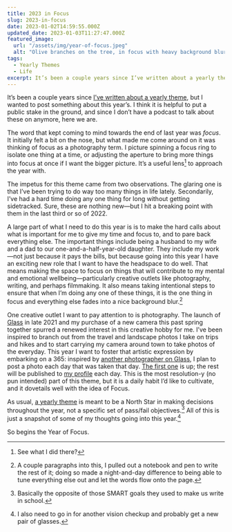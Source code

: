 ```yaml
---
title: 2023 in Focus
slug: 2023-in-focus
date: 2023-01-02T14:59:55.000Z
updated_date: 2023-01-03T11:27:47.000Z
featured_image:
  url: "/assets/img/year-of-focus.jpeg"
  alt: "Olive branches on the tree, in focus with heavy background blur."
tags: 
  - Yearly Themes
  - Life
excerpt: It’s been a couple years since I’ve written about a yearly theme, but I wanted to post something about this year’s. I think it is helpful to put a public stake in the ground, and since I don’t have a podcast to talk about these on anymore, here we are.
---
```


It’s been a couple years since [I’ve written about a yearly theme](/2020/regeneration/), but I wanted to post something about this year’s. I think it is helpful to put a public stake in the ground, and since I don’t have a podcast to talk about these on anymore, here we are.

The word that kept coming to mind towards the end of last year was *focus*. It initially felt a bit on the nose, but what made me come around on it was thinking of focus as a photography term. I picture spinning a focus ring to isolate one thing at a time, or adjusting the aperture to bring more things into focus at once if I want the bigger picture. It’s a useful lens[^1] to approach the year with.

The impetus for this theme came from two observations. The glaring one is that I’ve been trying to do way too many things in life lately. Secondarily, I’ve had a hard time doing any one thing for long without getting sidetracked. Sure, these are nothing new—but I hit a breaking point with them in the last third or so of 2022.

A large part of what I need to do this year is is to make the hard calls about what is important for me to give my time and focus to, and to pare back everything else. The important things include being a husband to my wife and a dad to our one-and-a-half-year-old daughter. They include my work—not just because it pays the bills, but because going into this year I have an exciting new role that I want to have the headspace to do well. That means making the space to focus on things that will contribute to my mental and emotional wellbeing—particularly creative outlets like photography, writing, and perhaps filmmaking. It also means taking intentional steps to ensure that when I’m doing any one of these things, it is the one thing in focus and everything else fades into a nice background blur.[^2]

One creative outlet I want to pay attention to is photography. The launch of [Glass](https://glass.photo/) in late 2021 and my purchase of a new camera this past spring together spurred a renewed interest in this creative hobby for me. I’ve been inspired to branch out from the travel and landscape photos I take on trips and hikes and to start carrying my camera around town to take photos of the everyday. This year I want to foster that artistic expression by embarking on a 365: inspired by [another photographer on Glass](https://glass.photo/tmn), I plan to post a photo each day that was taken that day. [The first one](https://glass.photo/seanlunsford/1vYCJupB6YycALlQvqDmIM) is up; the rest will be published to [my profile](https://glass.photo/seanlunsford) each day. This is the most resolution-y (no pun intended) part of this theme, but it is a daily habit I’d like to cultivate, and it dovetails well with the idea of Focus.

As usual, [a yearly theme](https://youtu.be/NVGuFdX5guE) is meant to be a North Star in making decisions throughout the year, not a specific set of pass/fail objectives.[^3] All of this is just a snapshot of some of my thoughts going into this year.[^4]

So begins the Year of Focus.

[^1]: See what I did there?

[^2]: A couple paragraphs into this, I pulled out a notebook and pen to write the rest of it; doing so made a night-and-day difference to being able to tune everything else out and let the words flow onto the page.

[^3]: Basically the opposite of those SMART goals they used to make us write in school.

[^4]: I also need to go in for another vision checkup and probably get a new pair of glasses.
